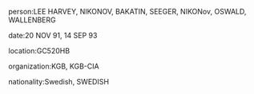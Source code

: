 person:LEE HARVEY, NIKONOV, BAKATIN, SEEGER, NIKONov, OSWALD, WALLENBERG

date:20 NOV 91, 14 SEP 93

location:GC520HB

organization:KGB, KGB-CIA

nationality:Swedish, SWEDISH

